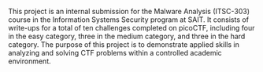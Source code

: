 This project is an internal submission for the Malware Analysis (ITSC-303) course in the Information Systems Security program at SAIT. It consists of write-ups for a total of ten challenges completed on picoCTF, including four in the easy category, three in the medium category, and three in the hard category. The purpose of this project is to demonstrate applied skills in analyzing and solving CTF problems within a controlled academic environment.
